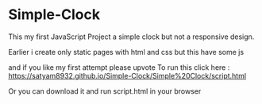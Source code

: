 # Simple-Clock
This my first JavaScript Project a simple clock but not a responsive design.

Earlier i create only static pages with html and css but this have some js

and if you like my first attempt please upvote
To run this click here : https://satyam8932.github.io/Simple-Clock/Simple%20Clock/script.html

Or you can download it and run script.html in your browser
